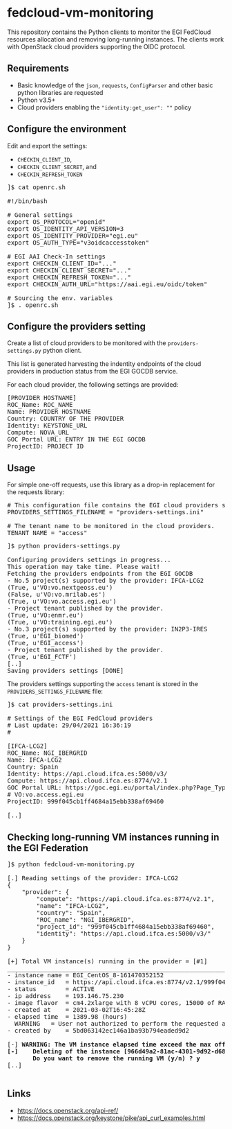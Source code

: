 # fedcloud-vm-monitoring

This repository contains the Python clients to monitor the EGI FedCloud resources
allocation and removing long-running instances.
The clients work with OpenStack cloud providers supporting the OIDC protocol.

## Requirements

* Basic knowledge of the `json`, `requests`, `ConfigParser` and other basic python
  libraries are requested
* Python v3.5+
* Cloud providers enabling the `"identity:get_user": ""` policy

## Configure the environment

Edit and export the settings:

* `CHECKIN_CLIENT_ID`,
* `CHECKIN_CLIENT_SECRET`, and
* `CHECKIN_REFRESH_TOKEN`

<pre>
]$ cat openrc.sh

#!/bin/bash

# General settings
export OS_PROTOCOL="openid"
export OS_IDENTITY_API_VERSION=3
export OS_IDENTITY_PROVIDER="egi.eu"
export OS_AUTH_TYPE="v3oidcaccesstoken"

# EGI AAI Check-In settings
export CHECKIN_CLIENT_ID="..."
export CHECKIN_CLIENT_SECRET="..."
export CHECKIN_REFRESH_TOKEN="..."
export CHECKIN_AUTH_URL="https://aai.egi.eu/oidc/token"

# Sourcing the env. variables
]$ . openrc.sh
</pre>

## Configure the providers setting

Create a list of cloud providers to be monitored with the
`providers-settings.py` python client.

This list is generated harvesting the indentity endpoints
of the cloud providers in production status from the EGI GOCDB service.

For each cloud provider, the following settings are provided:

<pre>
[PROVIDER HOSTNAME]
ROC_Name: ROC_NAME 
Name: PROVIDER HOSTNAME
Country: COUNTRY OF THE PROVIDER
Identity: KEYSTONE_URL
Compute: NOVA_URL
GOC Portal URL: ENTRY IN THE EGI GOCDB
ProjectID: PROJECT_ID 
</pre>

## Usage

For simple one-off requests, use this library as a drop-in replacement
for the requests library:

<pre>
# This configuration file contains the EGI cloud providers settings.
PROVIDERS_SETTINGS_FILENAME = "providers-settings.ini"

# The tenant name to be monitored in the cloud providers.
TENANT_NAME = "access"
</pre>

<pre>
]$ python providers-settings.py

Configuring providers settings in progress...
This operation may take time. Please wait!
Fetching the providers endpoints from the EGI GOCDB
- No.5 project(s) supported by the provider: IFCA-LCG2
(True, u'VO:vo.nextgeoss.eu')
(False, u'VO:vo.mrilab.es')
(True, u'VO:vo.access.egi.eu')
- Project tenant published by the provider.
(True, u'VO:enmr.eu')
(True, u'VO:training.egi.eu')
- No.3 project(s) supported by the provider: IN2P3-IRES
(True, u'EGI_biomed')
(True, u'EGI_access')
- Project tenant published by the provider.
(True, u'EGI_FCTF')
[..]
Saving providers settings [DONE]
</pre>

The providers settings supporting the `access` tenant is stored in
the `PROVIDERS_SETTINGS_FILENAME` file:

<pre>
]$ cat providers-settings.ini

# Settings of the EGI FedCloud providers
# Last update: 29/04/2021 16:36:19
#

[IFCA-LCG2]
ROC_Name: NGI_IBERGRID
Name: IFCA-LCG2
Country: Spain
Identity: https://api.cloud.ifca.es:5000/v3/
Compute: https://api.cloud.ifca.es:8774/v2.1
GOC Portal URL: https://goc.egi.eu/portal/index.php?Page_Type=Service&id=7513
# VO:vo.access.egi.eu
ProjectID: 999f045cb1ff4684a15ebb338af69460

[..]
</pre>

## Checking long-running VM instances running in the EGI Federation

<pre>
]$ python fedcloud-vm-monitoring.py 

[.] Reading settings of the provider: IFCA-LCG2 
{
    "provider": {
        "compute": "https://api.cloud.ifca.es:8774/v2.1", 
        "name": "IFCA-LCG2", 
        "country": "Spain", 
        "ROC_name": "NGI_IBERGRID", 
        "project_id": "999f045cb1ff4684a15ebb338af69460", 
        "identity": "https://api.cloud.ifca.es:5000/v3/"
    }
}

[+] Total VM instance(s) running in the provider = [#1]
_____________________________________________________________
- instance name = EGI_CentOS_8-161470352152 
- instance_id   = https://api.cloud.ifca.es:8774/v2.1/999f045cb1ff4684a15ebb338af69460/servers/966d49a2-81ac-4301-9d92-d68c7dfbc75a 
- status        = ACTIVE 
- ip address    = 193.146.75.230 
- image flavor  = cm4.2xlarge with 8 vCPU cores, 15000 of RAM and 30GB of local disk 
- created at    = 2021-03-02T16:45:28Z 
- elapsed time  = 1389.98 (hours)
  WARNING   = User not authorized to perform the requested action: 'identity:get_user'
- created by    = 5bd063142ec146a1ba93b794eaded9d2 

[-] <b>WARNING: The VM instance elapsed time exceed the max offset!
[-]    Deleting of the instance [966d49a2-81ac-4301-9d92-d68c7dfbc75a] in progress ...
       Do you want to remove the running VM (y/n) ? y</b>
[..]

</pre>

## Links

* https://docs.openstack.org/api-ref/
* https://docs.openstack.org/keystone/pike/api_curl_examples.html
